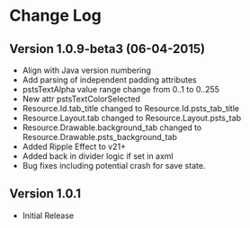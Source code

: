 Change Log
==========

Version 1.0.9-beta3 (06-04-2015)
-------------
* Align with Java version numbering
* Add parsing of independent padding attributes
* pstsTextAlpha value range change from 0..1 to 0..255
* New attr pstsTextColorSelected
* Resource.Id.tab_title changed to Resource.Id.psts_tab_title
* Resource.Layout.tab changed to Resource.Layout.psts_tab
* Resource.Drawable.background_tab changed to Resource.Drawable.psts_background_tab
* Added Ripple Effect to v21+
* Added back in divider logic if set in axml
* Bug fixes including potential crash for save state.



Version 1.0.1
-------------
* Initial Release